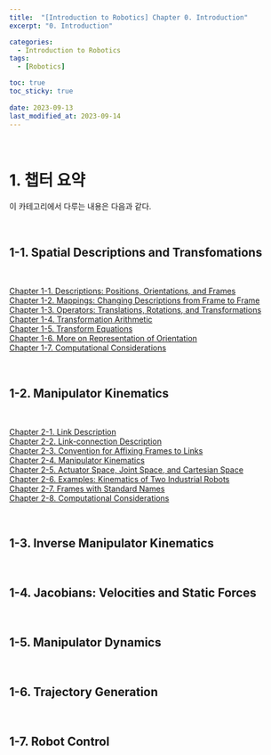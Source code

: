 ```yaml
---
title:  "[Introduction to Robotics] Chapter 0. Introduction"
excerpt: "0. Introduction"

categories:
  - Introduction to Robotics
tags:
  - [Robotics]

toc: true
toc_sticky: true
 
date: 2023-09-13
last_modified_at: 2023-09-14
---
```


&nbsp;

# 1. 챕터 요약
이 카테고리에서 다루는 내용은 다음과 같다.

&nbsp;

## 1-1. Spatial Descriptions and Transfomations

&nbsp;

[Chapter 1-1. Descriptions: Positions, Orientations, and Frames](https://shine-loi.github.io/introduction%20to%20robotics/introductiontorobotics1-1/)\
[Chapter 1-2. Mappings: Changing Descriptions from Frame to Frame](https://shine-loi.github.io/introduction%20to%20robotics/introductiontorobotics1-2/)\
[Chapter 1-3. Operators: Translations, Rotations, and Transformations](https://shine-loi.github.io/introduction%20to%20robotics/introductiontorobotics1-3/)\
[Chapter 1-4. Transformation Arithmetic](https://shine-loi.github.io/introduction%20to%20robotics/introductiontorobotics1-4/)\
[Chapter 1-5. Transform Equations]()\
[Chapter 1-6. More on Representation of Orientation]()\
[Chapter 1-7. Computational Considerations]()

&nbsp;

## 1-2. Manipulator Kinematics

&nbsp;

[Chapter 2-1. Link Description]()\
[Chapter 2-2. Link-connection Description]()\
[Chapter 2-3. Convention for Affixing Frames to Links]()\
[Chapter 2-4. Manipulator Kinematics]()\
[Chapter 2-5. Actuator Space, Joint Space, and Cartesian Space]()\
[Chapter 2-6. Examples: Kinematics of Two Industrial Robots]()\
[Chapter 2-7. Frames with Standard Names]()\
[Chapter 2-8. Computational Considerations]()

&nbsp;

## 1-3. Inverse Manipulator Kinematics

&nbsp;

## 1-4. Jacobians: Velocities and Static Forces

&nbsp;

## 1-5. Manipulator Dynamics

&nbsp;

## 1-6. Trajectory Generation

&nbsp;

## 1-7. Robot Control
